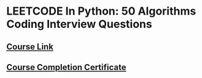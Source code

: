 # LEETCODE In Python: 50 Algorithms Coding Interview Questions

## [Course Link](https://www.udemy.com/course/leetcode-in-python-50-algorithms-coding-interview-questions/)

## [Course Completion Certificate]()

